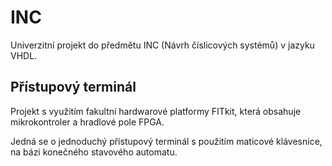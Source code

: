 # INC
Univerzitní projekt do předmětu INC (Návrh číslicových systémů) v jazyku VHDL.

## Přístupový terminál
Projekt s využitím fakultní hardwarové platformy FITkit, která obsahuje mikrokontroler a hradlové pole FPGA.

Jedná se o jednoduchý přístupový terminál s použitím maticové klávesnice, na bázi konečného stavového automatu.
